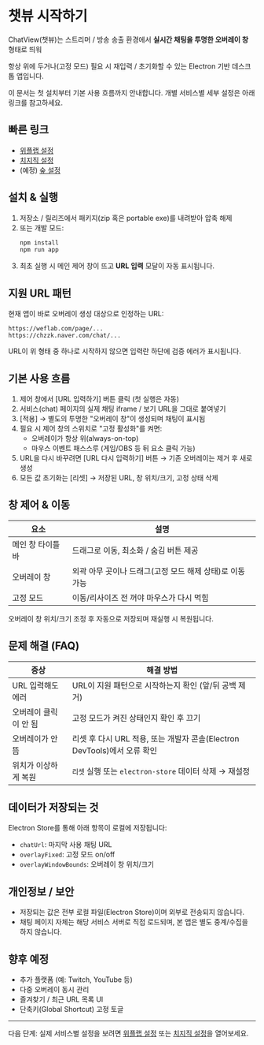 # 챗뷰 시작하기

ChatView(챗뷰)는 스트리머 / 방송 송출 환경에서 **실시간 채팅을 투명한 오버레이 창** 형태로 띄워

항상 위에 두거나(고정 모드) 필요 시 재입력 / 초기화할 수 있는 Electron 기반 데스크톱 앱입니다.

이 문서는 첫 설치부터 기본 사용 흐름까지 안내합니다. 개별 서비스별 세부 설정은 아래 링크를 참고하세요.

## 빠른 링크
- [위플랩 설정](./weflab.md)
- [치지직 설정](./chzzk.md)
- (예정) [숲 설정](./soop.md)

## 설치 & 실행
1. 저장소 / 릴리즈에서 패키지(zip 혹은 portable exe)를 내려받아 압축 해제
2. 또는 개발 모드:
	```bash
	npm install
	npm run app
	```
3. 최초 실행 시 메인 제어 창이 뜨고 **URL 입력** 모달이 자동 표시됩니다.

## 지원 URL 패턴
현재 앱이 바로 오버레이 생성 대상으로 인정하는 URL:
```
https://weflab.com/page/... 
https://chzzk.naver.com/chat/...
```
URL이 위 형태 중 하나로 시작하지 않으면 입력란 하단에 검증 에러가 표시됩니다.

## 기본 사용 흐름
1. 제어 창에서 [URL 입력하기] 버튼 클릭 (첫 실행은 자동)
2. 서비스(chat) 페이지의 실제 채팅 iframe / 보기 URL을 그대로 붙여넣기
3. [적용] → 별도의 투명한 "오버레이 창"이 생성되며 채팅이 표시됨
4. 필요 시 제어 창의 스위치로 "고정 활성화"를 켜면:
	- 오버레이가 항상 위(always-on-top)
	- 마우스 이벤트 패스스루 (게임/OBS 등 뒤 요소 클릭 가능)
5. URL을 다시 바꾸려면 [URL 다시 입력하기] 버튼 → 기존 오버레이는 제거 후 새로 생성
6. 모든 값 초기화는 [리셋] → 저장된 URL, 창 위치/크기, 고정 상태 삭제

## 창 제어 & 이동
| 요소 | 설명 |
|------|------|
| 메인 창 타이틀바 | 드래그로 이동, 최소화 / 숨김 버튼 제공 |
| 오버레이 창 | 외곽 아무 곳이나 드래그(고정 모드 해제 상태)로 이동 가능 |
| 고정 모드 | 이동/리사이즈 전 꺼야 마우스가 다시 먹힘 |

오버레이 창 위치/크기 조정 후 자동으로 저장되며 재실행 시 복원됩니다.

## 문제 해결 (FAQ)
| 증상 | 해결 방법 |
|------|-----------|
| URL 입력해도 에러 | URL이 지원 패턴으로 시작하는지 확인 (앞/뒤 공백 제거) |
| 오버레이 클릭이 안 됨 | 고정 모드가 켜진 상태인지 확인 후 끄기 |
| 오버레이가 안 뜸 | 리셋 후 다시 URL 적용, 또는 개발자 콘솔(Electron DevTools)에서 오류 확인 |
| 위치가 이상하게 복원 | `리셋` 실행 또는 `electron-store` 데이터 삭제 → 재설정 |

## 데이터가 저장되는 것
Electron Store를 통해 아래 항목이 로컬에 저장됩니다:
- `chatUrl`: 마지막 사용 채팅 URL
- `overlayFixed`: 고정 모드 on/off
- `overlayWindowBounds`: 오버레이 창 위치/크기

## 개인정보 / 보안
- 저장되는 값은 전부 로컬 파일(Electron Store)이며 외부로 전송되지 않습니다.
- 채팅 페이지 자체는 해당 서비스 서버로 직접 로드되며, 본 앱은 별도 중계/수집을 하지 않습니다.

## 향후 예정
- 추가 플랫폼 (예: Twitch, YouTube 등)
- 다중 오버레이 동시 관리
- 즐겨찾기 / 최근 URL 목록 UI
- 단축키(Global Shortcut) 고정 토글

---
다음 단계: 실제 서비스별 설정을 보려면 [위플랩 설정](./weflab.md) 또는 [치지직 설정](./chzzk.md)을 열어보세요.
